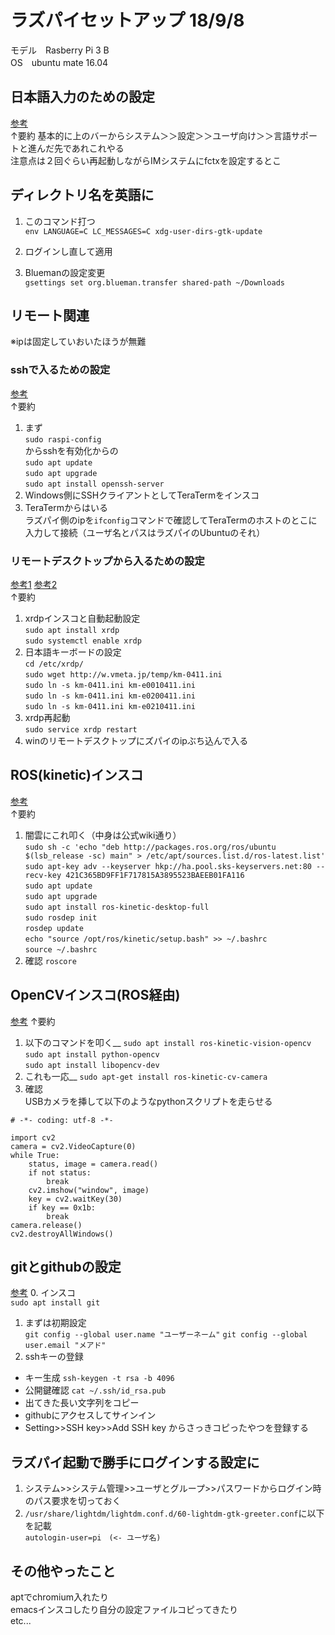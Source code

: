 # ラズパイセットアップ 18/9/8
  
  モデル　Rasberry Pi 3 B  
  OS　ubuntu mate 16.04  

## 日本語入力のための設定
[参考](https://deviceplus.jp/hobby/raspberrypi_entry_049/)  
↑要約
基本的に上のバーからシステム＞＞設定＞＞ユーザ向け＞＞言語サポートと進んだ先であれこれやる  
注意点は２回ぐらい再起動しながらIMシステムにfctxを設定するとこ  
## ディレクトリ名を英語に  
1. このコマンド打つ  
`env LANGUAGE=C LC_MESSAGES=C xdg-user-dirs-gtk-update`

2. ログインし直して適用

3. Bluemanの設定変更  
`gsettings set org.blueman.transfer shared-path ~/Downloads`

## リモート関連
※ipは固定していおいたほうが無難  
### sshで入るための設定
[参考](https://s2jp.com/2014/01/raspberry-pi-ssh/)  
↑要約  
1. まず  
`sudo raspi-config`  
からsshを有効化からの  
`sudo apt update`  
`sudo apt upgrade`  
`sudo apt install openssh-server`  
2. Windows側にSSHクライアントとしてTeraTermをインスコ  
3. TeraTermからはいる  
ラズパイ側のipを`ifconfig`コマンドで確認してTeraTermのホストのとこに入力して接続（ユーザ名とパスはラズパイのUbuntuのそれ）  
### リモートデスクトップから入るための設定
[参考1](https://qiita.com/sasayabaku/items/ff96f700d2b65fdf085e)
[参考2](https://qiita.com/t114/items/bfac508504b9a6b7570d)  
↑要約  
1. xrdpインスコと自動起動設定  
`sudo apt install xrdp`  
`sudo systemctl enable xrdp`  
2. 日本語キーボードの設定  
`cd /etc/xrdp/`  
`sudo wget http://w.vmeta.jp/temp/km-0411.ini`  
`sudo ln -s km-0411.ini km-e0010411.ini`  
`sudo ln -s km-0411.ini km-e0200411.ini`  
`sudo ln -s km-0411.ini km-e0210411.ini`  
3. xrdp再起動  
`sudo service xrdp restart`  
4. winのリモートデスクトップにズパイのipぶち込んで入る  

## ROS(kinetic)インスコ
[参考](http://ai-coordinator.jp/ubuntu-mate-ros)  
↑要約  
1. 闇雲にこれ叩く（中身は公式wiki通り）  
`sudo sh -c 'echo "deb http://packages.ros.org/ros/ubuntu $(lsb_release -sc) main" > /etc/apt/sources.list.d/ros-latest.list'`  
`sudo apt-key adv --keyserver hkp://ha.pool.sks-keyservers.net:80 --recv-key 421C365BD9FF1F717815A3895523BAEEB01FA116`  
`sudo apt update`  
`sudo apt upgrade`  
`sudo apt install ros-kinetic-desktop-full`  
`sudo rosdep init`  
`rosdep update`  
`echo "source /opt/ros/kinetic/setup.bash" >> ~/.bashrc`  
`source ~/.bashrc`  
2. 確認
`roscore`
## OpenCVインスコ(ROS経由)
[参考](https://gbiggs.github.io/ros_moveit_rsj_tutorial/image_processing_and_opencv.html)
↑要約  
1. 以下のコマンドを叩く__
`sudo apt install ros-kinetic-vision-opencv`  
`sudo apt install python-opencv  `  
`sudo apt install libopencv-dev`  
2. これも一応__
`sudo apt-get install ros-kinetic-cv-camera`  
3. 確認  
USBカメラを挿して以下のようなpythonスクリプトを走らせる  
```#!/usr/bin/env python3  
# -*- coding: utf-8 -*-  
  
import cv2  
camera = cv2.VideoCapture(0)  
while True:  
    status, image = camera.read()  
    if not status:  
        break  
    cv2.imshow("window", image)  
    key = cv2.waitKey(30)  
    if key == 0x1b:  
        break  
camera.release()  
cv2.destroyAllWindows()
```

## gitとgithubの設定
[参考](https://qiita.com/0ta2/items/25c27d447378b13a1ac3)
0. インスコ  
`sudo apt install git`  
1. まずは初期設定  
`git config --global user.name "ユーザーネーム"`
`git config --global user.email "メアド"`  
2. sshキーの登録  
- キー生成
`ssh-keygen -t rsa -b 4096`  
- 公開鍵確認
`cat ~/.ssh/id_rsa.pub`  
- 出てきた長い文字列をコピー  
- githubにアクセスしてサインイン
- Setting>>SSH key>>Add SSH key からさっきコピったやつを登録する

## ラズパイ起動で勝手にログインする設定に
1. システム>>システム管理>>ユーザとグループ>>パスワードからログイン時のパス要求を切っておく  
2. `/usr/share/lightdm/lightdm.conf.d/60-lightdm-gtk-greeter.conf`に以下を記載  
`autologin-user=pi　(<- ユーザ名)`  
## その他やったこと
aptでchromium入れたり  
emacsインスコしたり自分の設定ファイルコピってきたり  
etc...
